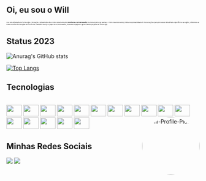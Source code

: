 
## Oi, eu sou o Will
<span style="text-align:justify; font-size: 4px;">Sou um entusiasta de tecnologia e inovação e atualmente atuo como desenvolvedor <strong>Front-End e Scrum Master</strong> na Zona Franca de Manaus. Como desenvolvedor, minha responsabilidade é criar soluções para processos industriais específicos da região, utilizando as mais recentes tecnologias de Front-End. Também exerço o papel de Scrum Master, liderando equipes e gerenciando projetos de forma ágil. </span>

## Status 2023
![Anurag's GitHub stats](https://github-readme-stats.vercel.app/api?username=WillDavid&show_icons=true&theme=transparent&include_all_commits=true)

[![Top Langs](https://github-readme-stats.vercel.app/api/top-langs/?username=WillDavid&theme=transparent&layout=compact&size_weight=0&count_weight=1)](https://github.com/anuraghazra/github-readme-stats)


## Tecnologias
<div style="display: inline_block"><br>
  <img height="30" width="40" src="https://cdn.jsdelivr.net/gh/devicons/devicon/icons/nuxtjs/nuxtjs-original.svg" />
  <img height="30" width="40" src="https://cdn.jsdelivr.net/gh/devicons/devicon/icons/vuejs/vuejs-original.svg" />
  <img height="30" width="40" src="https://cdn.jsdelivr.net/gh/devicons/devicon/icons/react/react-original.svg" />
  <img height="30" width="40" src="https://cdn.jsdelivr.net/gh/devicons/devicon/icons/javascript/javascript-original.svg" />
  <img height="30" width="40" src="https://cdn.jsdelivr.net/gh/devicons/devicon/icons/typescript/typescript-original.svg" />
  <img height="30" width="40" src="https://cdn.jsdelivr.net/gh/devicons/devicon/icons/html5/html5-original.svg" />
  <img height="30" width="40" src="https://cdn.jsdelivr.net/gh/devicons/devicon/icons/css3/css3-original.svg" />
  <img height="30" width="40" src="https://cdn.jsdelivr.net/gh/devicons/devicon/icons/sass/sass-original.svg" />
  <img height="30" width="40" src="https://cdn.jsdelivr.net/gh/devicons/devicon/icons/python/python-original.svg" />
  <img height="30" width="40" src="https://cdn.jsdelivr.net/gh/devicons/devicon/icons/yarn/yarn-original.svg" />
  <img height="30" width="40" src="https://cdn.jsdelivr.net/gh/devicons/devicon/icons/npm/npm-original-wordmark.svg" />
  <img height="30" width="40" src="https://cdn.jsdelivr.net/gh/devicons/devicon/icons/bootstrap/bootstrap-original.svg" />
  <img height="30" width="40" src="https://cdn.jsdelivr.net/gh/devicons/devicon/icons/express/express-original.svg" />
  <img height="30" width="40" src="https://cdn.jsdelivr.net/gh/devicons/devicon/icons/firebase/firebase-plain.svg" />
  <img height="30" width="40" src="https://cdn.jsdelivr.net/gh/devicons/devicon/icons/git/git-original.svg" />
  <img height="30" width="40" src="https://cdn.jsdelivr.net/gh/devicons/devicon/icons/github/github-original.svg" />
          
  <img align="right" alt="Will-Profile-Picture" height="150" style="border-radius:50%;" src="https://instagram.fpll3-2.fna.fbcdn.net/v/t51.2885-15/183114310_205018704768095_5124866592487887704_n.jpg?stp=dst-jpg_e35&_nc_ht=instagram.fpll3-2.fna.fbcdn.net&_nc_cat=111&_nc_ohc=FkhdW7fXCjIAX-7EnrE&edm=ABmJApABAAAA&ccb=7-5&ig_cache_key=MjU2ODYyNDE3MzM5MTgzNjIxMA%3D%3D.2-ccb7-5&oh=00_AfBihDqcB0f2HUOZWYzz3m3LTe41w2afa_anYsUCfDVFyQ&oe=6465504F&_nc_sid=6136e7">
  </div>
  
  ## Minhas Redes Sociais
 
<div> 
  <a href="https://www.instagram.com/will_dmartins" target="_blank"><img src="https://img.shields.io/badge/-Instagram-%23E4405F?style=for-the-badge&logo=instagram&logoColor=white" target="_blank"></a>
  <a href="https://www.linkedin.com/in/wdma/" target="_blank"><img src="https://img.shields.io/badge/-LinkedIn-%230077B5?style=for-the-badge&logo=linkedin&logoColor=white" target="_blank"></a> 
  
</div>
